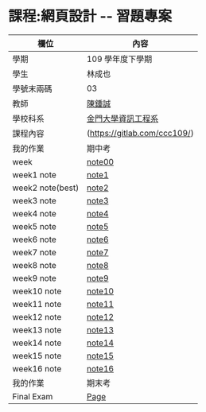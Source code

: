 # 課程:網頁設計 -- 習題專案

欄位 | 內容
-----|--------
學期 | 109 學年度下學期
學生 |  林成也
學號末兩碼 | 03
教師 | [陳鍾誠](https://www.nqu.edu.tw/educsie/index.php?act=blog&code=list&ids=4)
學校科系 | [金門大學資訊工程系](https://www.nqu.edu.tw/educsie/index.php)
課程內容 | (https://gitlab.com/ccc109/)
我的作業 | 期中考
week | [note00](./homework/01/text.html)
week1 note| [note1](./week1/note.html)
week2 note(best)| [note2](./week2/note.html)
week3 note| [note3](./week3/note.html)
week4 note| [note4](./week4/note.html)
week5 note| [note5](./week5/note.html)
week6 note| [note6](./week6/note.html)
week7 note| [note7](./week7/note.html)
week8 note| [note8](./week8/note.html)
week9 note| [note9](./week9/note.html)
week10 note| [note10](./week10/note.html)
week11 note| [note11](./week11/note.html)
week12 note| [note12](./week12/note.md)
week13 note| [note13](./week13/note.html)
week14 note| [note14](./week14/note.html)
week15 note| [note15](./week15/note.html)
week16 note| [note16](./week16/note.html)
我的作業 | 期末考
Final Exam| [Page](./FinalExam/Page.html)
